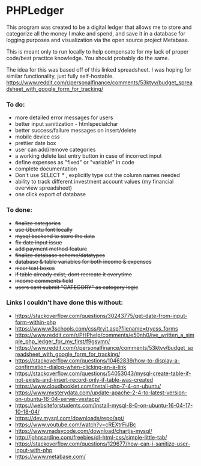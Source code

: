 # PHPLedger

This program was created to be a digital ledger that allows me to store and categorize all the money I make and spend, and save it in a database for logging purposes and visualization via the open source project Metabase. 

This is meant only to run locally to help compensate for my lack of proper code/best practice knowledge. You should probably do the same.

The idea for this was based off of this linked spreadsheet. I was hoping for similar functionality, just fully self-hostable.
https://www.reddit.com/r/personalfinance/comments/53ktyv/budget_spreadsheet_with_google_form_for_tracking/

### To do:
- more detailed error messages for users
- better input sanitization - htmlspecialchar
- better success/failure messages on insert/delete
- mobile device css
- prettier date box
- user can add/remove categories
- a working delete last entry button in case of incorrect input
- define expenses as "fixed" or "variable" in code
- complete documentation
- Don't use SELECT * , explicitly type out the column names needed
- ability to track different investment account values (my financial overview spreadsheet)
- one click export of database


### To done:
- ~~finalize categories~~
- ~~use Ubuntu font locally~~
- ~~mysql backend to store the data~~
- ~~fix date input issue~~
- ~~add payment method feature~~
- ~~finalize database scheme/datatypes~~
- ~~database & table variables for both income & expenses~~
- ~~nicer text boxes~~
- ~~if table already exist, dont recreate it everytime~~
- ~~income comments field~~
- ~~users cant submit "CATEGORY" as category logic~~

### Links I couldn't have done this without:
- https://stackoverflow.com/questions/30243775/get-date-from-input-form-within-php
- https://www.w3schools.com/css/tryit.asp?filename=trycss_forms
- https://www.reddit.com/r/PHPhelp/comments/e50nh0/ive_written_a_simple_php_ledger_for_my_first/f9gsymn/
- https://www.reddit.com/r/personalfinance/comments/53ktyv/budget_spreadsheet_with_google_form_for_tracking/
- https://stackoverflow.com/questions/10462839/how-to-display-a-confirmation-dialog-when-clicking-an-a-link
- https://stackoverflow.com/questions/54053043/mysql-create-table-if-not-exists-and-insert-record-only-if-table-was-created
- https://www.cloudbooklet.com/install-php-7-4-on-ubuntu/
- https://www.mysterydata.com/update-apache-2-4-to-latest-version-on-ubuntu-16-04-server-vestacp/
- https://websiteforstudents.com/install-mysql-8-0-on-ubuntu-16-04-17-10-18-04/
- https://dev.mysql.com/downloads/repo/apt/
- https://www.youtube.com/watch?v=cREXtrFiJBc
- https://www.madsycode.com/download/chartjs-mysql/
- http://johnsardine.com/freebies/dl-html-css/simple-little-tab/
- https://stackoverflow.com/questions/129677/how-can-i-sanitize-user-input-with-php
- https://www.metabase.com/